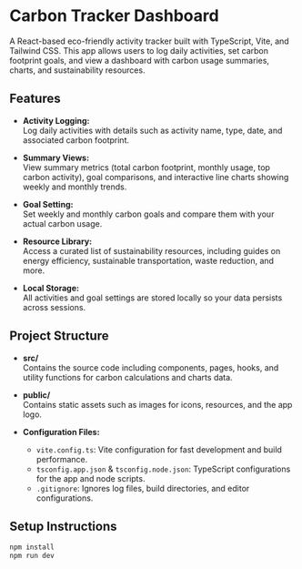 # Carbon Tracker Dashboard

A React-based eco-friendly activity tracker built with TypeScript, Vite, and Tailwind CSS. This app allows users to log daily activities, set carbon footprint goals, and view a dashboard with carbon usage summaries, charts, and sustainability resources.

## Features

- **Activity Logging:**  
  Log daily activities with details such as activity name, type, date, and associated carbon footprint.

- **Summary Views:**  
  View summary metrics (total carbon footprint, monthly usage, top carbon activity), goal comparisons, and interactive line charts showing weekly and monthly trends.

- **Goal Setting:**  
  Set weekly and monthly carbon goals and compare them with your actual carbon usage.

- **Resource Library:**  
  Access a curated list of sustainability resources, including guides on energy efficiency, sustainable transportation, waste reduction, and more.

- **Local Storage:**  
  All activities and goal settings are stored locally so your data persists across sessions.

## Project Structure

- **src/**  
  Contains the source code including components, pages, hooks, and utility functions for carbon calculations and charts data.
- **public/**  
  Contains static assets such as images for icons, resources, and the app logo.

- **Configuration Files:**
  - `vite.config.ts`: Vite configuration for fast development and build performance.
  - `tsconfig.app.json` & `tsconfig.node.json`: TypeScript configurations for the app and node scripts.
  - `.gitignore`: Ignores log files, build directories, and editor configurations.

## Setup Instructions

```bash
npm install
npm run dev
```
